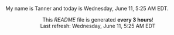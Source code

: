 My name is Tanner and today is Wednesday, June 11, 5:25 AM EDT.

<p align="center">This <i>README</i> file is generated <b>every 3 hours</b>!</br>Last refresh: Wednesday, June 11, 5:25 AM EDT<br /></p>
